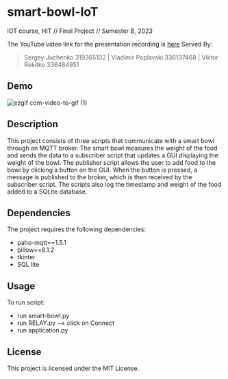 # smart-bowl-IoT
IOT course, HIT // Final Project // Semester B, 2023

The YouTube video link for the presentation recording is [here](#)
Served By: 

> Sergey Juchenko 319365102  |  Vladimir Poplavski 336137468  | Viktor Rokitko 336484951

## Demo
![ezgif com-video-to-gif (1)](https://github.com/srjuchenko/smart-bowl-IoT/assets/76474133/336ba24d-6617-4eb5-9189-71c74e9ca7c2)



## Description
This project consists of three scripts that communicate with a smart bowl through an MQTT broker. The smart bowl measures the weight of the food and sends the data to a subscriber script that updates a GUI displaying the weight of the bowl. The publisher script allows the user to add food to the bowl by clicking a button on the GUI. When the button is pressed, a message is published to the broker, which is then received by the subscriber script. The scripts also log the timestamp and weight of the food added to a SQLite database.

## Dependencies
The project requires the following dependencies:

- paho-mqtt==1.5.1
- pillow==8.1.2
- tkinter
- SQL lite

## Usage
To run script:
- run smart-bowl.py
- run RELAY.py   --> click on Connect 
- run application.py

## License
This project is licensed under the MIT License.




